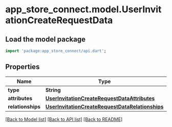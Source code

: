 # app_store_connect.model.UserInvitationCreateRequestData

## Load the model package
```dart
import 'package:app_store_connect/api.dart';
```

## Properties
Name | Type | Description | Notes
------------ | ------------- | ------------- | -------------
**type** | **String** |  | 
**attributes** | [**UserInvitationCreateRequestDataAttributes**](UserInvitationCreateRequestDataAttributes.md) |  | 
**relationships** | [**UserInvitationCreateRequestDataRelationships**](UserInvitationCreateRequestDataRelationships.md) |  | [optional] 

[[Back to Model list]](../README.md#documentation-for-models) [[Back to API list]](../README.md#documentation-for-api-endpoints) [[Back to README]](../README.md)


